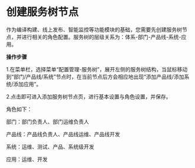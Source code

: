 # 创建服务树节点

作为编译构建、线上发布、智能监控等功能模块的基础，您需要先创建服务树节点，并进行相关的角色配置。服务树的层级关系为：体系-部门-产品线-系统-应用。

**操作步骤**

1.在菜单栏，选择菜单“配置管理-服务树”，展开左侧的服务树结构，当鼠标移动到“部门/产品线/系统”节点时，在当前节点后方会相应地出现“添加产品线/添加系统/添加应用”。

2.点击即可进入添加服务树节点页，进行基本设置与角色设置，并保存。

角色如下：

部门：部门负责人、部门运维负责人

产品线：产品线负责人、产品线运维、产品线开发

系统：运维、测试、产品、系统级开发

应用：运维、开发
